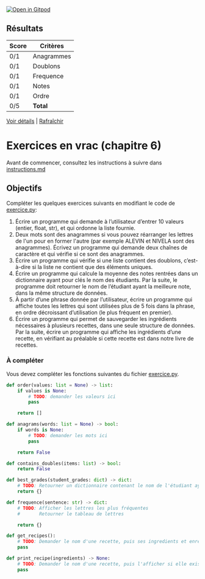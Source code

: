 [![Open in Gitpod](https://gitpod.io/button/open-in-gitpod.svg)](https://gitpod-redirect-0.herokuapp.com/)






## Résultats
Score | Critères
--- | ---
0/1 | Anagrammes
0/1 | Doublons
0/1 | Frequence
0/1 | Notes
0/1 | Ordre
0/5 | **Total**

[Voir détails](./logs/tests_results.txt) | [Rafraîchir](../../)
# Exercices en vrac (chapitre 6)

Avant de commencer, consultez les instructions à suivre dans [instructions.md](instructions.md)

## Objectifs

Compléter les quelques exercices suivants en modifiant le code de [exercice.py](exercice.py):

1. Écrire un programme qui demande à l’utilisateur d’entrer 10 valeurs (entier, float, str), et qui ordonne la liste fournie.
2. Deux mots sont des anagrammes si vous pouvez réarranger les lettres de l'un pour en former l'autre (par exemple ALEVIN et NIVELA sont des anagrammes). Écrivez un programme qui demande deux chaînes de caractère et qui vérifie si ce sont des anagrammes.
3. Écrire un programme qui vérifie si une liste contient des doublons, c’est-à-dire si la liste ne contient que des éléments uniques.
4. Écrire un programme qui calcule la moyenne des notes rentrées dans un dictionnaire ayant pour clés le nom des étudiants. Par la suite, le programme doit retourner le nom de l’étudiant ayant la meilleure note, dans la même structure de données.
5. À partir d’une phrase donnée par l’utilisateur, écrire un programme qui affiche toutes les lettres qui sont utilisées plus de 5 fois dans la phrase, en ordre décroissant d’utilisation (le plus fréquent en premier).
6. Écrire un programme qui permet de sauvegarder les ingrédients nécessaires à plusieurs recettes, dans une seule structure de données. Par la suite, écrire un programme qui affiche les ingrédients d’une recette, en vérifiant au préalable si cette recette est dans notre livre de recettes.

### À compléter
Vous devez compléter les fonctions suivantes du fichier [exercice.py](exercice.py).

```python
def order(values: list = None) -> list:
    if values is None:
        # TODO: demander les valeurs ici
        pass

    return []

def anagrams(words: list = None) -> bool:
    if words is None:
        # TODO: demander les mots ici
        pass

    return False

def contains_doubles(items: list) -> bool:
    return False

def best_grades(student_grades: dict) -> dict:
    # TODO: Retourner un dictionnaire contenant le nom de l'étudiant ayant la meilleure moyenne ainsi que sa moyenne
    return {}

def frequence(sentence: str) -> dict:
    # TODO: Afficher les lettres les plus fréquentes
    #       Retourner le tableau de lettres

    return {}

def get_recipes():
    # TODO: Demander le nom d'une recette, puis ses ingredients et enregistrer dans une structure de données 
    pass

def print_recipe(ingredients) -> None:
    # TODO: Demander le nom d'une recette, puis l'afficher si elle existe
    pass
```
